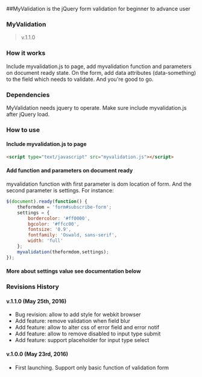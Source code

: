 ##MyValidation is the jQuery form validation for beginner to advance user

### MyValidation ###
>v.1.1.0

### How it works ###
Include myvalidation.js to page, add myvalidation function and parameters on document ready
state. On the form, add data attributes (data-something) to the field which needs 
to validate. And you're good to go.

### Dependencies ###
MyValidation needs jquery to operate. Make sure include myvalidation.js after jQuery 
load.

### How to use ###
#### Include myvalidation.js to page ####
```html
<script type="text/javascript" src="myvalidation.js"></script>
```
#### Add function and parameters on document ready ####
myvalidation function with first parameter is dom location of form. 
And the second parameter is settings. For instance:

```javascript
$(document).ready(function() {
	theformdom = 'form#subscribe-form';
	settings = {
		bordercolor: '#ff0000',
     	bgcolor: '#ffcc00',
     	fontsize: '0.9',
     	fontfamily: 'Oswald, sans-serif',
     	width: 'full'
	};
	myvalidation(theformdom,settings);
});
```
#### More about settings value see documentation below ####



### Revisions History ###
#### v.1.1.0 (May 25th, 2016) ####
- Bug revision: allow to add style for webkit browser
- Add feature: remove validation when field blur
- Add feature: allow to alter css of error field and error notif
- Add feature: allow to remove disabled to input type submit
- Add feature: support placeholder for input type select

#### v.1.0.0 (May 23rd, 2016) ####
- First launching. Support only basic function of validation form

